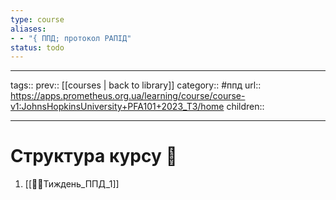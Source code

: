 ```yaml
---
type: course
aliases: 
- - "{ ППД; протокол РАПІД"
status: todo
---
```


---
tags::
prev:: [[courses | back to library]]
category:: #ппд
url:: https://apps.prometheus.org.ua/learning/course/course-v1:JohnsHopkinsUniversity+PFA101+2023_T3/home
children::

---


# Структура курсу 🧾
1. [[👨‍🏫Тиждень_ППД_1]]
